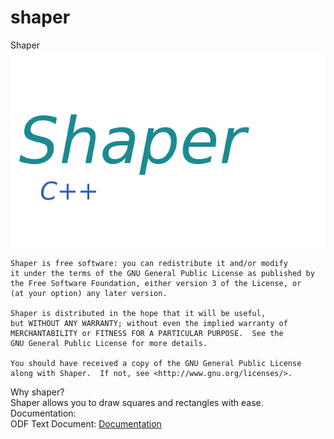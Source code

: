 # shaper
Shaper
![alt tag](logo.png)

    Shaper is free software: you can redistribute it and/or modify
    it under the terms of the GNU General Public License as published by
    the Free Software Foundation, either version 3 of the License, or
    (at your option) any later version.

    Shaper is distributed in the hope that it will be useful,
    but WITHOUT ANY WARRANTY; without even the implied warranty of
    MERCHANTABILITY or FITNESS FOR A PARTICULAR PURPOSE.  See the
    GNU General Public License for more details.

    You should have received a copy of the GNU General Public License
    along with Shaper.  If not, see <http://www.gnu.org/licenses/>.

Why shaper?<br>
    Shaper allows you to draw squares and rectangles with ease.<br>
Documentation:<br>
    ODF Text Document: [Documentation](/docs)<br>
